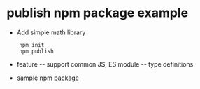 # publish npm package example

- Add simple math library

```shell
    npm init
    npm publish
```

- feature
  -- support common JS, ES module
  -- type definitions

- [sample npm package](https://www.npmjs.com/package/gyulgyul-math?activeTab=code)
